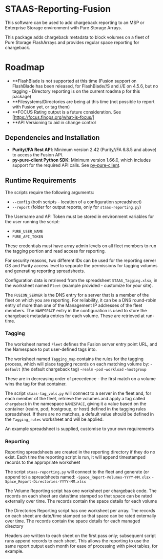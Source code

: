 # STAAS-Reporting-Fusion

This software can be used to add chargeback reporting to an MSP or Enterprise Storage environment with Pure Storage Arrays.

This package adds chargeback metadata to block volumes on a fleet of Pure Storage FlashArrays and provides regular space reporting for chargeback.

# Roadmap
- **FlashBlade is not supported at this time (Fusion support on FlashBlade has been released, for FlashBlade//S and //E on 4.5.6, but no tagging - Directory reporting is on the current roadma p for this package)
- **Filesystems/Directories are being at this time (not possible to report with Fusion yet, or tag them)
- **FOCUS Rating output is a future consideration. See [https://focus.finops.org/what-is-focus/]
- **API Versioning to aid in change control

## Dependencies and Installation

- **Purity//FA Rest API**: Minimum version 2.42 (Purity//FA 6.8.5 and above) to access the Fusion API.
- **py-pure-client Python SDK**: Minimum version 1.66.0, which includes support for the required API calls. See [py-pure-client](https://github.com/PureStorage-OpenConnect/py-pure-client).

## Runtime Requirements

The scripts require the following arguments:
- `--config` (both scripts - location of a configuration spreadsheet)
- `--report` (folder for output reports, only for `staas-reporting.py`)

The Username and API Token must be stored in environment variables for the user running the script:
- `PURE_USER_NAME`
- `PURE_API_TOKEN`

These credentials must have array admin levels on all fleet members to run the tagging portion and read access for reporting.

For security reasons, two different IDs can be used for the reporting server OS and Purity access level to separate the permissions for tagging volumes and generating reporting spreadsheets.

Configuration data is retrieved from the spreadsheet `STAAS_Tagging.xlsx`, in the worksheet named `Fleet` (example provided - customize for your site).

The `FUSION_SERVER` is the DNS entry for a server that is a member of the fleet on which you are reporting. For reliability, it can be a DNS round-robin entry of more than one of the Management IP addresses of the fleet members. The `NAMESPACE` entry in the configuration is used to store the chargeback metadata entries for each volume. These are retrieved at run-time.

### Tagging

The worksheet named `Fleet` defines the Fusion server entry point URL, and the Namespace to put user-defined tags into.

The worksheet named `Tagging_map` contains the rules for the tagging process, which will place tagging records on each matching volume by:
-`default` (the default chargeback tag)
-`realm`
-`pod`
-`workload`
-`hostgroup`

These are in decreasing order of precedence - the first match on a volume wins the tag for that container.

The script `staas-tag_vols.py` will connect to a server in the fleet and, for each member of the fleet, retrieve the volumes and apply a tag called `chargeback` in the namespace `NAMESPACE`, giving it a value based on the container (realm, pod, hostgroup, or host) defined in the tagging rules spreadsheet. If there are no matches, a default value should be defined in the `Tagging_rules` worksheet and will be applied.

An example spreadsheet is supplied, customise to your own requirements
### Reporting

Reporting spreadsheets are created in the reporting directory if they do no exist. Each time the reporting script is run, it will append timestamped records to the appropriate worksheet

The script `staas-reporting.py` will connect to the fleet and generate (or append to) a spreadsheets named:
-`Space_Report-Volumes-YYYY-MM.xlsx`
-`Space_Report-Directories-YYYY-MM.xlsx`

The Volume Reporting script has one worksheet per chargeback code.
The records on each sheet are date/time stamped so that space can be rated externally over time.
The records contain the space details for each volume

The Directories Reporting script has one worksheet per array.
The records on each sheet are date/time stamped so that space can be rated externally over time.
The records contain the space details for each managed directory

Headers are written to each sheet on the first pass only; subsequent script runs append records to each sheet. This allows the reporting to use the same report output each month for ease of processing with pivot tables, for example.
